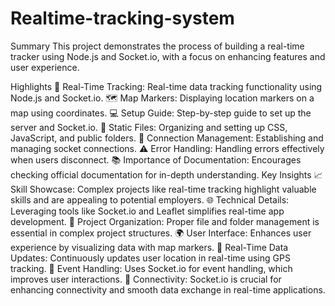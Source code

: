 # Realtime-tracking-system

Summary
This project demonstrates the process of building a real-time tracker using Node.js and Socket.io, with a focus on enhancing features and user experience.

Highlights
📍 Real-Time Tracking: Real-time data tracking functionality using Node.js and Socket.io.
🗺️ Map Markers: Displaying location markers on a map using coordinates.
💻 Setup Guide: Step-by-step guide to set up the server and Socket.io.
📂 Static Files: Organizing and setting up CSS, JavaScript, and public folders.
🔗 Connection Management: Establishing and managing socket connections.
⚠️ Error Handling: Handling errors effectively when users disconnect.
📚 Importance of Documentation: Encourages checking official documentation for in-depth understanding.
Key Insights
📈 Skill Showcase: Complex projects like real-time tracking highlight valuable skills and are appealing to potential employers.
🌐 Technical Details: Leveraging tools like Socket.io and Leaflet simplifies real-time app development.
🧩 Project Organization: Proper file and folder management is essential in complex project structures.
🌍 User Interface: Enhances user experience by visualizing data with map markers.
🔄 Real-Time Data Updates: Continuously updates user location in real-time using GPS tracking.
💬 Event Handling: Uses Socket.io for event handling, which improves user interactions.
🔗 Connectivity: Socket.io is crucial for enhancing connectivity and smooth data exchange in real-time applications.
